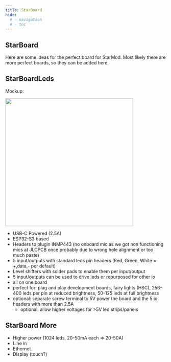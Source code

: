 ```yaml
---
title: StarBoard
hide:
  # - navigation
  # - toc
---
```


## StarBoard

Here are some ideas for the perfect board for StarMod. 
Most likely there are more perfect boards, so they can be added here.

## StarBoardLeds

Mockup:

<img width="400" src="https://github.com/ewowi/StarDocs/assets/138451817/2990689a-cf37-4da7-9a60-4973d16ef74f">

* USB-C Powered (2.5A)
* ESP32-S3 based
* Headers to plugin INMP443 (no onboard mic as we got non functioning mics at  JLCPCB once probably due to wrong hole alignment or too much paste)
* 5 input/outputs with standard leds pin headers (Red, Green, White = +,data,- per default)
* Level shifters with solder pads to enable them per input/output
* 5 input/outputs can be used to drive leds or repurposed for other io
* all on one board
* perfect for: plug and play development boards, fairy lights (HSC), 256-400 leds per pin at reduced brightness, 50-125 leds at full brightness
* optional: separate screw terminal to 5V power the board and the 5 io headers with more than 2.5A
    * optional: allow higher voltages for >5V led strips/panels

## StarBoard More

* Higher power (1024 leds, 20-50mA each => 20-50A)
* Line in
* Ethernet
* Display (touch?)
